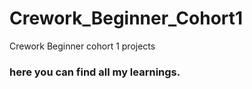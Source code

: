 # Crework_Beginner_Cohort1
Crework Beginner cohort 1 projects

### here you can find all my learnings.
